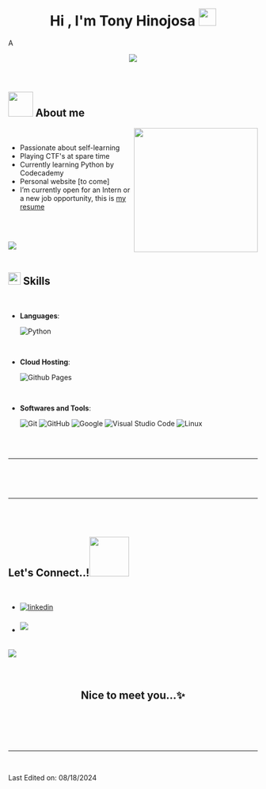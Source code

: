 
<h1 align="center"><b>Hi , I'm Tony Hinojosa </b><img src="https://media.giphy.com/media/hvRJCLFzcasrR4ia7z/giphy.gif" width="35"></h1>
<!--  -->A
<p align="center">
  <a href="https://github.com/DenverCoder1/readme-typing-svg"><img src="https://readme-typing-svg.herokuapp.com?font=Time+New+Roman&color=cyan&size=25&center=true&vCenter=true&width=600&height=100&lines=Self-taught+nerd,;Python+Student,;CTF+Newbie,;Active+Learner/Researcher,;Love+to+learn+new+things..<3"></a>
</p>


<br>



	
## <picture><img src = "" width = 50px></picture> **About me**

<picture> <img align="right" src="" width = 250px></picture>

<br>

- Passionate about self-learning
- Playing CTF's at spare time
- Currently learning Python by Codecademy 
- Personal website [to come] <!--[link](https://www.)-->
- I’m currently open for an Intern or a new job opportunity, this is [my resume](https://read.cv/0xabdulkhalid)

<br><br>

<img src="https://user-images.githubusercontent.com/73097560/115834477-dbab4500-a447-11eb-908a-139a6edaec5c.gif"><br><br>

## <img src="https://media2.giphy.com/media/QssGEmpkyEOhBCb7e1/giphy.gif?cid=ecf05e47a0n3gi1bfqntqmob8g9aid1oyj2wr3ds3mg700bl&rid=giphy.gif" width ="25"><b> Skills</b>
<br>

<p align="center">

- **Languages**:
    
    ![Python](https://img.shields.io/badge/Python%20-%2314354C.svg?style=for-the-badge&logo=python&logoColor=white)

<br>

- **Cloud Hosting**:

    ![Github Pages](https://img.shields.io/badge/GitHub%20Pages-%23327FC7.svg?style=for-the-badge&logo=github&logoColor=white)
    
<br>

- **Softwares and Tools**:

    ![Git](https://img.shields.io/badge/git-%23F05033.svg?style=for-the-badge&logo=git&logoColor=white)
    ![GitHub](https://img.shields.io/badge/github-%23121011.svg?style=for-the-badge&logo=github&logoColor=white)
    ![Google](https://img.shields.io/badge/google-%234285F4.svg?style=for-the-badge&logo=google&logoColor=white)
    ![Visual Studio Code](https://img.shields.io/badge/Visual%20Studio%20Code-0078d7.svg?style=for-the-badge&logo=visual-studio-code&logoColor=white)
    ![Linux](https://img.shields.io/badge/Linux-FCC624?style=for-the-badge&logo=linux&logoColor=black) 


</p>

<br>
<br>

-----


<br>
<br>
<br>

-----

<br>
<br>

## <b> Let's Connect..!</b><img src="https://media.giphy.com/media/23D8NR89IoZUC9jgsO/giphy.gif" width ="80">
<br>
<div align='left'>

<ul>

<li>
<a href="https://www.linkedin.com/in/tonyhinojosa/" target="_blank">
<img src="https://img.shields.io/badge/linkedin:  Tony Hinojosa-%2300acee.svg?color=405DE6&style=for-the-badge&logo=linkedin&logoColor=white" alt=linkedin style="margin-bottom: 5px;"/>
</a>
</li>

<br>

<li>
<a href="mailto:tony.hinojosa4.th@gmail.com" target="_blank">
<img src="https://img.shields.io/badge/gmail:  Tony Hinojosa-%23EA4335.svg?style=for-the-badge&logo=gmail&logoColor=white" t=mail style="margin-bottom: 5px;" />
</a>
</li>
	
</ul>
</div>

<br>
<img src="https://user-images.githubusercontent.com/73097560/115834477-dbab4500-a447-11eb-908a-139a6edaec5c.gif">
<br>
<br>
<br>

<div align='center'>

## <b>Nice to meet you...✨</b>

</div>
<br>
<br>
<br>
<br>

---

<br>

Last Edited on: 08/18/2024
